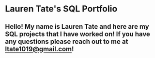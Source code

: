 # Lauren Tate's SQL Portfolio 

## Hello! My name is Lauren Tate and here are my SQL projects that I have worked on! If you have any questions please reach out to me at ltate1019@gmail.com! 
